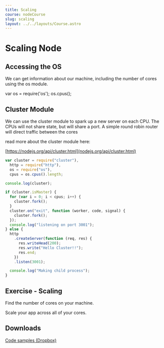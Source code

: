 ```yaml
---
title: Scaling
course: nodeCourse
slug: scaling
layout: ../../layouts/Course.astro
---
```


# Scaling Node

## Accessing the OS

We can get information about our machine, including the number of cores using the os module.

var os = require('os');
os.cpus();

## Cluster Module

We can use the cluster module to spark up a new server on each CPU. The CPUs will not share state, but will share a port. A simple round robin router will direct traffic between the cores

read more about the cluster module here:

[https://nodejs.org/api/cluster.html](nodejs.org/api/cluster.html)

```js
var cluster = require("cluster"),
  http = require("http"),
  os = require("os"),
  cpus = os.cpus().length;

console.log(cluster);

if (cluster.isMaster) {
  for (var i = 0; i < cpus; i++) {
    cluster.fork();
  }
  cluster.on("exit", function (worker, code, signal) {
    cluster.fork();
  });
  console.log("listening on port 3001");
} else {
  http
    .createServer(function (req, res) {
      res.writeHead(200);
      res.write("Hello Cluster!!");
      res.end;
    })
    .listen(3001);

  console.log("Making child process");
}
```

## Exercise - Scaling

Find the number of cores on your machine.

Scale your app across all of your cores.

## Downloads

[Code samples (Dropbox)](https://www.dropbox.com/sh/6ow6vu0dii5lv9z/AABw94Ymcvb1d6VvnfOABGsga?dl=0)

